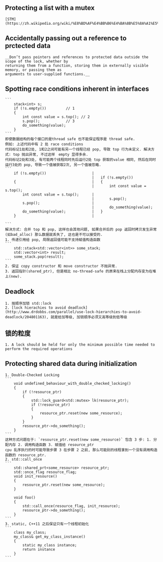 ## Protecting a list with a mutex
    [STM](https://zh.wikipedia.org/wiki/%E8%BD%AF%E4%BB%B6%E4%BA%8B%E5%8A%A1%E5%86%85%E5%AD%98)
##  Accidentally passing out a reference to prctected data
    __Don’t pass pointers and references to protected data outside the scope of the lock, whether by
    returning them from a function, storing them in externally visible memory, or passing them as
    arguments to user-supplied functions.__

## Spotting race conditions inherent in interfaces
    ```
        stack<int> s;
        if (!s.empty())         // 1
        {
            int const value = s.top(); // 2
            s.pop();            // 3
            do_something(value);
        }
    ```
    即使数据结构的每个接口的是thread safe 也不能保证程序是 thread safe.
    例如: 上述代码中有 2 处 race conditions
    代码标记1处和2处, 1和2之间可能有另一个线程已经 pop, 导致 top 行为未定义. 解决方式: top 抛出异常, 不过这样　empty 显得多余.
    代码标记2处和3处, 有可能两个线程同时先后运行2处 top 获取的value 相同, 然后在同时运行3处的 pop, 导致一个值被获取2次, 另一个值被忽略.
    ```
        if (!s.empty())                     |       
                                            |   if (!s.empty())
        {                                   |   {
                                            |       int const value = s.top();
            int const value = s.top();      |
                                            |       s.pop();
            s.pop();                        |       
                                            |       do_something(value);
            do_something(value);            |   }
        }                                   |

    ```
    解决方式: 合并 top 和 pop, 这样也会其他问题, 如果合并后的 pop 返回时拷贝发生异常(如bad_alloc) 那么数据就丢失了, 这也是不可以接受的.
    1. 传递引用给 pop, 局限返回值可能不支持赋值构造函数
    ```
        std::stack<std::vector<int>> some_stack;
        std::vector<int> result;
        some_stack.pop(result);
    ```
    2. 保证 copy constructor 和 move constructor 不抛异常.
    3. 返回指针(shared_ptr), 但是相比 no-thread-safe 的原来在栈上分配内存变为在堆上(new).
## Deadlock
    1. 按顺序加锁 std::lock
    2. [lock hierachies to avoid deadlock](http://www.drdobbs.com/parallel/use-lock-hierarchies-to-avoid-deadlock/204801163), 就是给加等级, 加锁顺序必须又高等级到低等级

## 锁的粒度
    1. A lock should be held for only the minimum possible time needed to perform the required operations

## Protecting shared data during initialization
    1. Double-Checked Locking
    ```
        void undefined_behaviour_with_double_checked_locking()
        {
            if (!resource_ptr)
            {
                std::lock_guard<std::mutex> lk(resource_ptr);
                if (!resource_ptr)
                {
                    resource_ptr.reset(new some_resource);
                }
            }
            resource_ptr->do_something();
        }
    ```
    这种方式问题在于: `resource_ptr.reset(new some_resource)` 包含 3 步: 1. 分配内存 2. 调用构造函数 3. 赋值给 resource_ptr  
    cpu 乱序执行的时可能导致步骤 3 在步骤 2 之前, 那么可能别的线程拿到一个没有调用构造函数的 resource_ptr.
    2. std::call_once
    ```
        std::shared_prt<some_resource> resource_ptr;
        std::once_flag resource_flag;
        void init_resource()
        {
            resource_ptr.reset(new some_resource);
        }

        void foo()
        {
            std::call_once(resource_flag, init_resource);
            resource_ptr->do_something();
        }
    ```
    3. static, C++11 之后保证只有一个线程初始化
    ```
        class my_class;
        my_class& get_my_class_instance()
        {
            static my_class instance;
            return instance
        }
    ```
    
